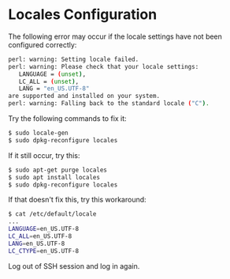 # Locales Configuration #


The following error may occur if the locale settings have not been configured correctly:

 ```bash
perl: warning: Setting locale failed.
perl: warning: Please check that your locale settings:
    LANGUAGE = (unset),
    LC_ALL = (unset),
    LANG = "en_US.UTF-8"
are supported and installed on your system.
perl: warning: Falling back to the standard locale ("C").
```

Try the following commands to fix it:
```bash
$ sudo locale-gen
$ sudo dpkg-reconfigure locales
```

If it still occur, try this:
```bash
$ sudo apt-get purge locales
$ sudo apt install locales
$ sudo dpkg-reconfigure locales
```

If that doesn't fix this, try this workaround:
```bash
$ cat /etc/default/locale
...
LANGUAGE=en_US.UTF-8
LC_ALL=en_US.UTF-8
LANG=en_US.UTF-8
LC_CTYPE=en_US.UTF-8
```

Log out of SSH session and log in again.